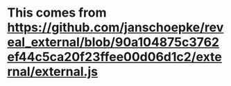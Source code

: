 # This comes from https://github.com/janschoepke/reveal_external/blob/90a104875c3762ef44c5ca20f23ffee00d06d1c2/external/external.js
